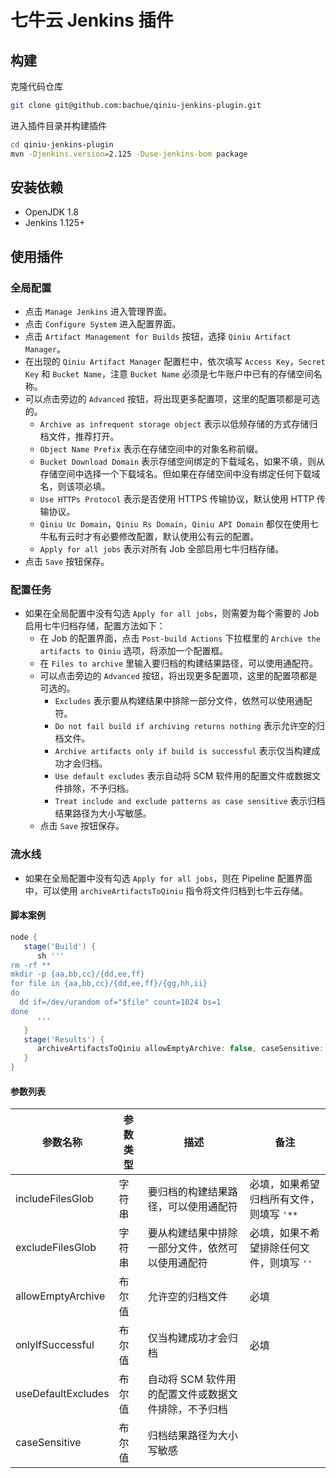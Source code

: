 # 七牛云 Jenkins 插件

## 构建

克隆代码仓库

```bash
git clone git@github.com:bachue/qiniu-jenkins-plugin.git
```

进入插件目录并构建插件

```bash
cd qiniu-jenkins-plugin
mvn -Djenkins.version=2.125 -Duse-jenkins-bom package
```

## 安装依赖

- OpenJDK 1.8
- Jenkins 1.125+

## 使用插件

### 全局配置

- 点击 `Manage Jenkins` 进入管理界面。
- 点击 `Configure System` 进入配置界面。
- 点击 `Artifact Management for Builds` 按钮，选择 `Qiniu Artifact Manager`。
- 在出现的 `Qiniu Artifact Manager` 配置栏中，依次填写 `Access Key`，`Secret Key` 和 `Bucket Name`，注意 `Bucket Name` 必须是七牛账户中已有的存储空间名称。
- 可以点击旁边的 `Advanced` 按钮，将出现更多配置项，这里的配置项都是可选的。
	- `Archive as infrequent storage object` 表示以低频存储的方式存储归档文件，推荐打开。
	- `Object Name Prefix` 表示在存储空间中的对象名称前缀。
	- `Bucket Download Domain` 表示存储空间绑定的下载域名，如果不填，则从存储空间中选择一个下载域名。但如果在存储空间中没有绑定任何下载域名，则该项必填。
	- `Use HTTPs Protocol` 表示是否使用 HTTPS 传输协议，默认使用 HTTP 传输协议。
	- `Qiniu Uc Domain`，`Qiniu Rs Domain`，`Qiniu API Domain` 都仅在使用七牛私有云时才有必要修改配置，默认使用公有云的配置。
	- `Apply for all jobs` 表示对所有 Job 全部启用七牛归档存储。
- 点击 `Save` 按钮保存。

### 配置任务

- 如果在全局配置中没有勾选 `Apply for all jobs`，则需要为每个需要的 Job 启用七牛归档存储，配置方法如下：
  - 在 Job 的配置界面，点击 `Post-build Actions` 下拉框里的 `Archive the artifacts to Qiniu` 选项，将添加一个配置框。
  - 在 `Files to archive` 里输入要归档的构建结果路径，可以使用通配符。
  - 可以点击旁边的 `Advanced` 按钮，将出现更多配置项，这里的配置项都是可选的。
    - `Excludes` 表示要从构建结果中排除一部分文件，依然可以使用通配符。
    - `Do not fail build if archiving returns nothing` 表示允许空的归档文件。
    - `Archive artifacts only if build is successful` 表示仅当构建成功才会归档。
    - `Use default excludes` 表示自动将 SCM 软件用的配置文件或数据文件排除，不予归档。
    - `Treat include and exclude patterns as case sensitive` 表示归档结果路径为大小写敏感。
  - 点击 `Save` 按钮保存。

### 流水线

- 如果在全局配置中没有勾选 `Apply for all jobs`，则在 Pipeline 配置界面中，可以使用 `archiveArtifactsToQiniu` 指令将文件归档到七牛云存储。

#### 脚本案例

```groovy
node {
   stage('Build') {
      sh '''
rm -rf **
mkdir -p {aa,bb,cc}/{dd,ee,ff}
for file in {aa,bb,cc}/{dd,ee,ff}/{gg,hh,ii}
do
  dd if=/dev/urandom of="$file" count=1024 bs=1
done
      '''
   }
   stage('Results') {
      archiveArtifactsToQiniu allowEmptyArchive: false, caseSensitive: false, excludeFilesGlob: '', includeFilesGlob: '**', onlyIfSuccessful: false, useDefaultExcludes: false
   }
}
```

#### 参数列表

| 参数名称         | 参数类型 | 描述 | 备注                                      |
| ---------------- | -------- | -------- | ----------------------------------------- |
| includeFilesGlob | 字符串   | 要归档的构建结果路径，可以使用通配符 |必填，如果希望归档所有文件，则填写 `'**`|
| excludeFilesGlob | 字符串   | 要从构建结果中排除一部分文件，依然可以使用通配符 | 必填，如果不希望排除任何文件，则填写 `''` |
| allowEmptyArchive  | 布尔值   | 允许空的归档文件 | 必填 |
| onlyIfSuccessful | 布尔值 | 仅当构建成功才会归档 | 必填 |
| useDefaultExcludes | 布尔值 | 自动将 SCM 软件用的配置文件或数据文件排除，不予归档 |                                      |
| caseSensitive | 布尔值 | 归档结果路径为大小写敏感 |                                     |


